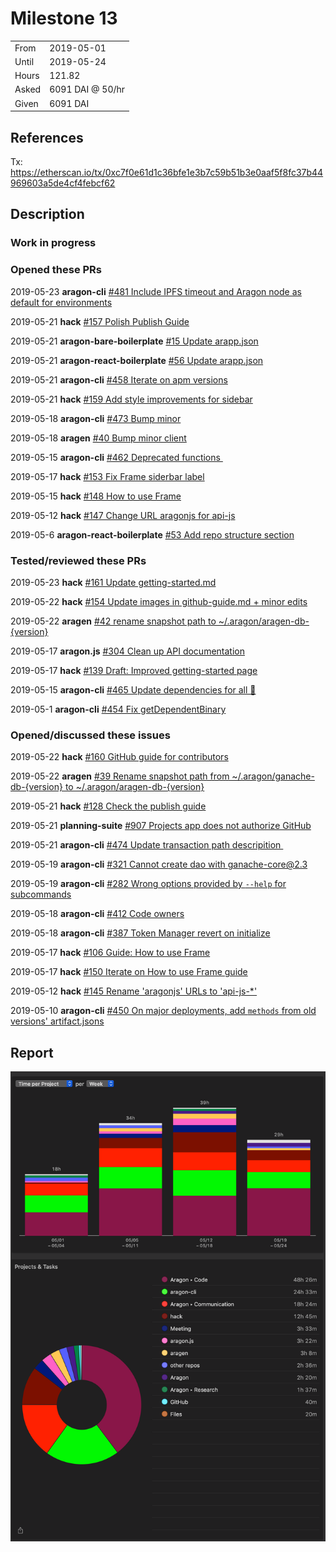 # Milestone 13

|       |                  |
| ----- | ---------------- |
| From  | 2019-05-01       |
| Until | 2019-05-24       |
| Hours | 121.82           |
| Asked | 6091 DAI @ 50/hr |
| Given | 6091 DAI         |

## References

Tx: <https://etherscan.io/tx/0xc7f0e61d1c36bfe1e3b7c59b51b3e0aaf5f8fc37b44969603a5de4cf4febcf62>

## Description

### Work in progress

### Opened these PRs

2019-05-23 **aragon-cli** [#481 Include IPFS timeout and Aragon node as default for environments](https://github.com/aragon/aragon-cli/pull/481)

2019-05-21 **hack** [#157 Polish Publish Guide](https://github.com/aragon/hack/pull/157)

2019-05-21 **aragon-bare-boilerplate** [#15 Update arapp.json](https://github.com/aragon/aragon-bare-boilerplate/pull/15)

2019-05-21 **aragon-react-boilerplate** [#56 Update arapp.json](https://github.com/aragon/aragon-react-boilerplate/pull/56)

2019-05-21 **aragon-cli** [#458 Iterate on apm versions](https://github.com/aragon/aragon-cli/pull/458)

2019-05-21 **hack** [#159 Add style improvements for sidebar](https://github.com/aragon/hack/pull/159)

2019-05-18 **aragon-cli** [#473 Bump minor](https://github.com/aragon/aragon-cli/pull/473)

2019-05-18 **aragen** [#40 Bump minor client](https://github.com/aragon/aragen/pull/40)

2019-05-15 **aragon-cli** [#462 Deprecated functions ](https://github.com/aragon/aragon-cli/pull/462)

2019-05-17 **hack** [#153 Fix Frame siderbar label](https://github.com/aragon/hack/pull/153)

2019-05-15 **hack** [#148 How to use Frame](https://github.com/aragon/hack/pull/148)

2019-05-12 **hack** [#147 Change URL aragonjs for api-js](https://github.com/aragon/hack/pull/147)

2019-05-6 **aragon-react-boilerplate** [#53 Add repo structure section](https://github.com/aragon/aragon-react-boilerplate/pull/53#pullrequestreview-234191720)

### Tested/reviewed these PRs

2019-05-23 **hack** [#161 Update getting-started.md](https://github.com/aragon/hack/pull/161)

2019-05-22 **hack** [#154 Update images in github-guide.md + minor edits](https://github.com/aragon/hack/pull/154)

2019-05-22 **aragen** [#42 rename snapshot path to ~/.aragon/aragen-db-{version}](https://github.com/aragon/aragen/pull/42)

2019-05-17 **aragon.js** [#304 Clean up API documentation](https://github.com/aragon/aragon.js/pull/304)

2019-05-17 **hack** [#139 Draft: Improved getting-started page](https://github.com/aragon/hack/pull/139)

2019-05-15 **aragon-cli** [#465 Update dependencies for all 🌴](https://github.com/aragon/aragon-cli/pull/465)

2019-05-1 **aragon-cli** [#454 Fix getDependentBinary](https://github.com/aragon/aragon-cli/pull/454#issuecomment-489345563)

### Opened/discussed these issues

2019-05-22 **hack** [#160 GitHub guide for contributors](https://github.com/aragon/hack/issues/160)

2019-05-22 **aragen** [#39 Rename snapshot path from ~/.aragon/ganache-db-{version} to ~/.aragon/aragen-db-{version}](https://github.com/aragon/aragen/issues/39)

2019-05-21 **hack** [#128 Check the publish guide](https://github.com/aragon/hack/issues/128)

2019-05-21 **planning-suite** [#907 Projects app does not authorize GitHub](https://github.com/AutarkLabs/planning-suite/issues/907)

2019-05-21 **aragon-cli** [#474 Update transaction path descripition ](https://github.com/aragon/aragon-cli/issues/474)

2019-05-19 **aragon-cli** [#321 Cannot create dao with ganache-core@2.3](https://github.com/aragon/aragon-cli/issues/321)

2019-05-19 **aragon-cli** [#282 Wrong options provided by `--help` for subcommands](https://github.com/aragon/aragon-cli/issues/282)

2019-05-18 **aragon-cli** [#412 Code owners](https://github.com/aragon/aragon-cli/issues/412)

2019-05-18 **aragon-cli** [#387 Token Manager revert on initialize](https://github.com/aragon/aragon-cli/issues/387)

2019-05-17 **hack** [#106 Guide: How to use Frame](https://github.com/aragon/hack/issues/106)

2019-05-17 **hack** [#150 Iterate on How to use Frame guide](https://github.com/aragon/hack/issues/150)

2019-05-12 **hack** [#145 Rename 'aragonjs' URLs to 'api-js-\*'](https://github.com/aragon/hack/issues/145)

2019-05-10 **aragon-cli** [#450 On major deployments, add `methods` from old versions' artifact.jsons](https://github.com/aragon/aragon-cli/issues/450#issuecomment-491312414)

## Report

![Time-tracking report](assets/milestone13-timing-report.png)
